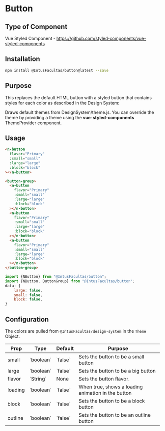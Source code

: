 # Button

## Type of Component

Vue Styled Component - https://github.com/styled-components/vue-styled-components

## Installation

```bash
npm install @IntusFacultas/button@latest --save
```

## Purpose

This replaces the default HTML button with a styled button that contains styles for each color as described in the Design System:

Draws default themes from DesignSystem/theme.js. You can override the theme by providing a theme using the **vue-styled-components** ThemeProvider component.

## Usage

```html
<n-button
  flavor="Primary"
  :small="small"
  :large="large"
  :block="block"
></n-button>

<button-group>
  <n-button
    flavor="Primary"
    :small="small"
    :large="large"
    :block="block"
  ></n-button>
  <n-button
    flavor="Primary"
    :small="small"
    :large="large"
    :block="block"
  ></n-button>
  <n-button
    flavor="Primary"
    :small="small"
    :large="large"
    :block="block"
  ></n-button>
</button-group>
```

```javascript
import {NButton} from "@IntusFacultas/button";
import {NButton, ButtonGroup} from "@IntusFacultas/button";
data: {
    large: false,
    small: false,
    block: false,
}
```

## Configuration

The colors are pulled from `@IntusFacultas/design-system` in the `Theme` Object.

<table>
    <thead>
        <tr>
            <th>Prop</th>
            <th>Type</th>
            <th>Default</th>
            <th>Purpose</th>
        </tr>
    </thead>
    <tbody>
        <tr><td>small</td><td>`boolean`</td><td>`false`</td><td>Sets the button to be a small button</td></tr>
        <tr><td>large</td><td>`boolean`</td><td>`false`</td><td>Sets the button to be a big button</td></tr>
        <tr><td>flavor</td><td>`String`</td><td>None</td><td>Sets the button flavor.</td></tr>
        <tr><td>loading</td><td>`boolean`</td><td>`false`</td><td>When true, shows a loading animation in the button</td></tr>
        <tr><td>block</td><td>`boolean`</td><td>`false`</td><td>Sets the button to be a block button</td></tr>
        <tr><td>outline</td><td>`boolean`</td><td>`false`</td><td>Sets the button to be an outline button</td></tr>
    </tbody>
</table>
